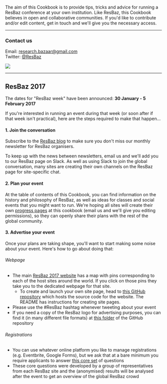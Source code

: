 The aim of this Cookbook is to provide tips, tricks and advice for running a ResBaz conference at your own institution. Like ResBaz, this Cookbook believes in open and collaborative communities. If you'd like to contribute and/or edit content, get in touch and we'll give you the necessary access. 

----
### Contact us

Email: research.bazaar@gmail.com  
Twitter: [@ResBaz](www.twitter.com/resbaz)


![](http://65.media.tumblr.com/1423cd1418b77aa438f7683bee97e139/tumblr_inline_o27opvUYDv1ssbz72_500.jpg)

----

## ResBaz 2017

The dates for "ResBaz week" have been announced: **30 January - 5 February 2017**

If you're interested in running an event during that week (or soon after if that week isn't practical), here are the steps required to make that happen...

#### 1. Join the conversation

Subscribe to the [ResBaz blog](https://resbazblog.wordpress.com/) to make sure you don't miss our monthly newsletter for ResBaz organisers. 

To keep up with the news between newsletters, email us and we'll add you to our ResBaz page on Slack. As well as using Slack to join the global conversation, many sites are creating their own channels on the ResBaz page for site-specific chat.


#### 2. Plan your event  

At the table of contents of this Cookbook, you can find information on the history and philosophy of ResBaz, as well as ideas for classes and social events that you might want to run. We're hoping all sites will create their own [progress pages](https://heydejan.gitbooks.io/resbaz-cookbook/content/progress_summaries.html) at this cookbook (email us and we'll give you editing permissions), so they can openly share their plans with the rest of the global community.


#### 3. Advertise your event

Once your plans are taking shape, you'll want to start making some noise about your event. Here's how to go about doing that:

###### Webpage

  * The main [ResBaz 2017 website](https://2017.resbaz.com/) has a map with pins corresponding to each of the host sites around the world. If you click on those pins they take you to the dedicated webpage for that site.
    * To create and launch your own site page, head to [this GitHub repository](https://github.com/resbaz/resbaz2017) which hosts the source code for the website. The README has instructions for creating site pages.
  * Please use the #ResBaz hashtag whenever tweeting about your event
  * If you need a copy of the ResBaz logo for advertising purposes, you can find it (in many different file formats) at [this folder](https://github.com/resbaz/resbaz2017/tree/gh-pages/img/resbaz_logos) of the GitHub repository 

###### Registrations
  * You can use whatever online platform you like to manage registrations (e.g. Eventbrite, Google Forms), but we ask that at a bare minimum you require applicants to answer [this core set](https://docs.google.com/spreadsheets/d/137WFrCEBOg-Z9Nsjf2Y_4cmeyzjXoNS7DCJM6F8e4IY/edit#gid=0) of questions
  * These core questions were developed by a group of representatives from each ResBaz site and the (anonymised) results will be analysed after the event to get an overview of the global ResBaz crowd   

